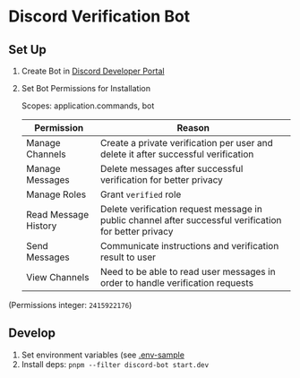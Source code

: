 # Discord Verification Bot

## Set Up

1. Create Bot in [Discord Developer Portal](https://discord.com/developers/applications)
2. Set Bot Permissions for Installation

   Scopes: application.commands, bot

   | Permission           | Reason                                                                                                 |
   | -------------------- | ------------------------------------------------------------------------------------------------------ |
   | Manage Channels      | Create a private verification per user and delete it after successful verification                     |
   | Manage Messages      | Delete messages after successful verification for better privacy                                       |
   | Manage Roles         | Grant `verified` role                                                                                  |
   | Read Message History | Delete verification request message in public channel after successful verification for better privacy |
   | Send Messages        | Communicate instructions and verification result to user                                               |
   | View Channels        | Need to be able to read user messages in order to handle verification requests                         |

(Permissions integer: `2415922176`)

## Develop

1. Set environment variables (see [.env-sample](../.env-example)
2. Install deps: `pnpm --filter discord-bot start.dev`
